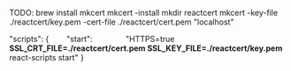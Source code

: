 TODO:
brew install mkcert
mkcert -install
mkdir reactcert
mkcert -key-file ./reactcert/key.pem -cert-file ./reactcert/cert.pem "localhost"

<!-- SCRIPTS REACT -->
"scripts": {
    "start":
        "HTTPS=true <strong>SSL_CRT_FILE=./reactcert/cert.pem SSL_KEY_FILE=./reactcert/key.pem</strong> react-scripts start"
}